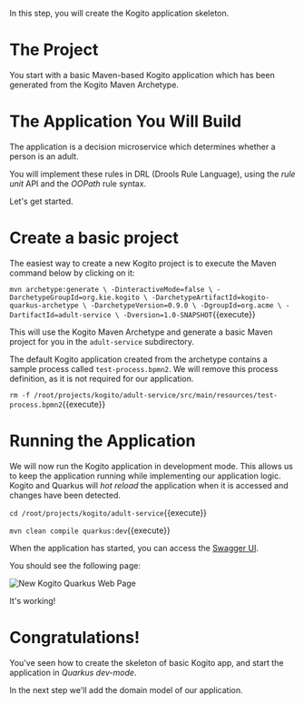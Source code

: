 In this step, you will create the Kogito application skeleton.

# The Project

You start with a basic Maven-based Kogito application which has been generated from the Kogito Maven Archetype.

# The Application You Will Build

The application is a decision microservice which determines whether a person is an adult.

You will implement these rules in DRL (Drools Rule Language), using the _rule unit_ API and the _OOPath_ rule syntax.

Let's get started.

# Create a basic project

The easiest way to create a new Kogito project is to execute the Maven command below by clicking on it:

`mvn archetype:generate \
  -DinteractiveMode=false \
  -DarchetypeGroupId=org.kie.kogito \
  -DarchetypeArtifactId=kogito-quarkus-archetype \
  -DarchetypeVersion=0.9.0 \
  -DgroupId=org.acme \
  -DartifactId=adult-service \
  -Dversion=1.0-SNAPSHOT`{{execute}}

This will use the Kogito Maven Archetype and generate a basic Maven project for you in the `adult-service` subdirectory.

The default Kogito application created from the archetype contains a sample process called `test-process.bpmn2`. We will remove this process definition, as it is not required for our application.

`rm -f /root/projects/kogito/adult-service/src/main/resources/test-process.bpmn2`{{execute}}

# Running the Application

We will now run the Kogito application in development mode. This allows us to keep the application running while implementing our application logic. Kogito and Quarkus will _hot reload_ the application when it is accessed and changes have been detected.

`cd /root/projects/kogito/adult-service`{{execute}}

`mvn clean compile quarkus:dev`{{execute}}

When the application has started, you can access the [Swagger UI](https://[[CLIENT_SUBDOMAIN]]-8080-[[KATACODA_HOST]].environments.katacoda.com/swagger-ui).

You should see the following page:

![New Kogito Quarkus Web Page](/openshift/assets/middleware/middleware-kogito/new-kogito-quarkus-empty-swagger-ui.png)

It's working!

# Congratulations!

You've seen how to create the skeleton of basic Kogito app, and start the application in _Quarkus dev-mode_.

In the next step we'll add the domain model of our application.
